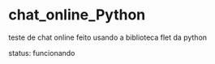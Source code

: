 # chat_online_Python
 teste de chat online feito usando a biblioteca flet da python
 
 status: funcionando 
